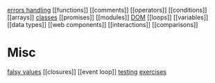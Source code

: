 [errors handling](errors-handling)
[[functions]]
[[comments]]
[[operators]]
[[conditions]]
[[arrays]]
[classes](classes)
[[promises]]
[[modules]]
[DOM](DOM)
[[loops]]
[[variables]]
[[data types]]
[[web components]]
[[interactions]]
[[comparisons]]

# Misc
[falsy values](falsy-values)
[[closures]]
[[event loop]]
[testing](testing)
[exercises](exercises)
